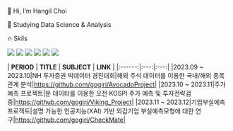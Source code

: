 👋 Hi, I’m Hangil Choi



🌱 Studying Data Science & Analysis  



🔥 Skils


<img src="https://img.shields.io/badge/python-3776AB?style=for-the-badge&logo=python&logoColor=white"> <img src="https://img.shields.io/badge/pytorch-EE4C2C?style=for-the-badge&logo=pytorch&logoColor=white"> <img src="https://img.shields.io/badge/tensorflow-FF6F00?style=for-the-badge&logo=tensorflow&logoColor=white"> <img src="https://img.shields.io/badge/oracle-F80000?style=for-the-badge&logo=oracle&logoColor=white"> <img src="https://img.shields.io/badge/mysql-4479A1?style=for-the-badge&logo=mysql&logoColor=white"> <img src="https://img.shields.io/badge/mongoDB-47A248?style=for-the-badge&logo=MongoDB&logoColor=white">


| **PERIOD** | **TITLE** | **SUBJECT** | **LINK** |
|:------:|:---:|:---:|
|2023.09 ~ 2023.10|NH 투자증권 빅데이터 경진대회|해외 주식 데이터를 이용한 국내/해외 종목 관계 분석|https://github.com/gogiri/AvocadoProject|
|2023.10 ~ 2023.11|주가예측 프로젝트|분 데이터를 이용한 오전 KOSPI 주가 예측 및 투자전략검증|https://github.com/gogiri/Viking_Project|
|2023.11 ~ 2023.12|기업부실예측 프로젝트|설명 가능한 인공지능(XAI) 기반 외감기업 부실예측모형에 대한 연구|https://github.com/gogiri/CheckMate|

<!---
gogiri/gogiri is a ✨ special ✨ repository because its `README.md` (this file) appears on your GitHub profile.
You can click the Preview link to take a look at your changes.
--->
